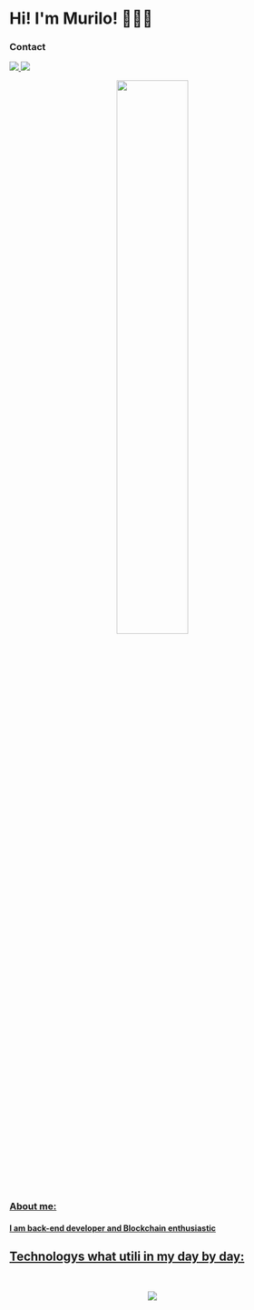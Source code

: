 <h1> Hi! I'm Murilo! 👨🏻‍💻 </h1> 

<h3>Contact</h3>
<p>
  <a href="https://www.linkedin.com/in/murilo-ferreira-b0469a222/">
  <img src="https://skillicons.dev/icons?i=linkedin" /> 
  <a href="https://discord.gg/z4K32FNE">
  <img src="https://skillicons.dev/icons?i=discord" />

</p>

<div align="center">
  <img width="50%" src="https://github-readme-stats-git-masterrstaa-rickstaa.vercel.app/api/top-langs/?username=Murilo57&layout=compact&theme=tokyonight"/>
</div>
<h3>About me:</h3>

<h4>I am back-end developer and Blockchain enthusiastic </h4>

## Technologys what utili in my day by day:

<div style="display: inline_block"><br/>
<p align="center">
  <a href="https://skillicons.dev">
    <img src="https://skillicons.dev/icons?i=go,python,postgres,arduino,git,github" />
  </a>
</p>
</div>
	
